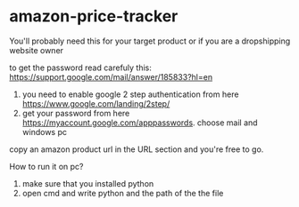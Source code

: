 # amazon-price-tracker
You'll probably need this for your target product or if you are a dropshipping website owner


to get the password read carefuly this: https://support.google.com/mail/answer/185833?hl=en
1. you need to enable google 2 step authentication from here https://www.google.com/landing/2step/
2. get your password from here https://myaccount.google.com/apppasswords. choose mail and windows pc

copy an amazon product url in the URL section and you're free to go.

How to run it on pc?
1. make sure that you installed python
2. open cmd and write python and the path of the the file

